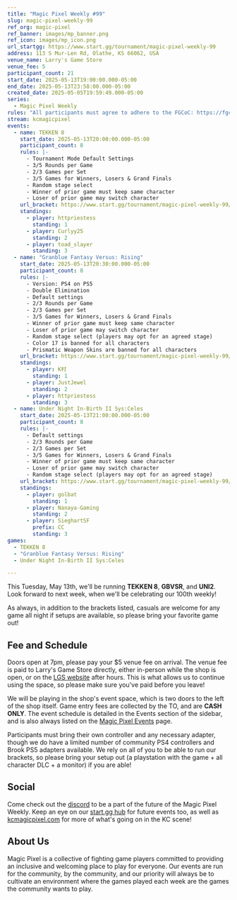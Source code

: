 ```yaml
---
title: "Magic Pixel Weekly #99"
slug: magic-pixel-weekly-99
ref_org: magic-pixel
ref_banner: images/mp_banner.png
ref_icon: images/mp_icon.png
url_startgg: https://www.start.gg/tournament/magic-pixel-weekly-99
address: 113 S Mur-Len Rd, Olathe, KS 66062, USA
venue_name: Larry's Game Store
venue_fee: 5
participant_count: 21
start_date: 2025-05-13T19:00:00.000-05:00
end_date: 2025-05-13T23:58:00.000-05:00
created_date: 2025-05-05T19:59:49.000-05:00
series:
  - Magic Pixel Weekly
rules: "All participants must agree to adhere to the FGCoC: https://fgcoc.com/"
stream: kcmagicpixel
events:
  - name: TEKKEN 8
    start_date: 2025-05-13T20:00:00.000-05:00
    participant_count: 8
    rules: |-
      - Tournament Mode Default Settings
      - 3/5 Rounds per Game
      - 2/3 Games per Set
      - 3/5 Games for Winners, Losers & Grand Finals
      - Random stage select
      - Winner of prior game must keep same character
      - Loser of prior game may switch character
    url_bracket: https://www.start.gg/tournament/magic-pixel-weekly-99/events/tekken-8/brackets/1965444/2885413
    standings:
      - player: httpriestess
        standing: 1
      - player: Curlyy25
        standing: 2
      - player: toad_slayer
        standing: 3
  - name: "Granblue Fantasy Versus: Rising"
    start_date: 2025-05-13T20:30:00.000-05:00
    participant_count: 8
    rules: |-
      - Version: PS4 on PS5
      - Double Elimination
      - Default settings
      - 2/3 Rounds per Game
      - 2/3 Games per Set
      - 3/5 Games for Winners, Losers & Grand Finals
      - Winner of prior game must keep same character
      - Loser of prior game may switch character
      - Random stage select (players may opt for an agreed stage)
      - Color 17 is banned for all characters
      - Prismatic Weapon Skins are banned for all characters
    url_bracket: https://www.start.gg/tournament/magic-pixel-weekly-99/events/granblue-fantasy-versus-rising/brackets/1965443/2885412
    standings:
      - player: K村
        standing: 1
      - player: JustJewel
        standing: 2
      - player: httpriestess
        standing: 3
  - name: Under Night In-Birth II Sys:Celes
    start_date: 2025-05-13T21:00:00.000-05:00
    participant_count: 8
    rules: |-
      - Default settings
      - 2/3 Rounds per Game
      - 2/3 Games per Set
      - 3/5 Games for Winners, Losers & Grand Finals
      - Winner of prior game must keep same character
      - Loser of prior game may switch character
      - Random stage select (players may opt for an agreed stage)
    url_bracket: https://www.start.gg/tournament/magic-pixel-weekly-99/events/under-night-in-birth-ii-sys-celes/brackets/1965445/2885414
    standings:
      - player: golbat
        standing: 1
      - player: Nanaya-Gaming
        standing: 2
      - player: SieghartSF
        prefix: CC
        standing: 3
games:
  - TEKKEN 8
  - "Granblue Fantasy Versus: Rising"
  - Under Night In-Birth II Sys:Celes

---
```


This Tuesday, May 13th, we'll be running **TEKKEN 8**, **GBVSR**, and **UNI2**. Look forward to next week, when we'll be celebrating our 100th weekly!<!--more-->

As always, in addition to the brackets listed, casuals are welcome for any game all night if setups are available, so please bring your favorite game out! 

## Fee and Schedule

Doors open at 7pm, please pay your $5 venue fee on arrival. The venue fee is paid to Larry's Game Store directly, either in-person while the shop is open, or on the [LGS website](https://www.larrysgamestore.com/products/kc-magic-pixel-5) after hours. This is what allows us to continue using the space, so please make sure you've paid before you leave!

We will be playing in the shop's event space, which is two doors to the left of the shop itself. Game entry fees are collected by the TO, and are **CASH ONLY**. The event schedule is detailed in the Events section of the sidebar, and is also always listed on the [Magic Pixel Events](https://kcmagicpixel.com/events/) page.

Participants must bring their own controller and any necessary adapter, though we do have a limited number of community PS4 controllers and Brook PS5 adapters available. We rely on all of you to be able to run our brackets, so please bring your setup out (a playstation with the game + all character DLC + a monitor) if you are able!  

## Social

Come check out the [discord](https://discord.gg/jkmn6CVrrQ) to be a part of the future of the Magic Pixel Weekly. Keep an eye on our [start.gg hub](https://www.start.gg/hub/magic-pixel) for future events too, as well as [kcmagicpixel.com](https://kcmagicpixel.com) for more of what's going on in the KC scene!

## About Us

Magic Pixel is a collective of fighting game players committed to providing an inclusive and welcoming place to play for everyone. Our events are run for the community, by the community, and our priority will always be to cultivate an environment where the games played each week are the games the community wants to play.
  